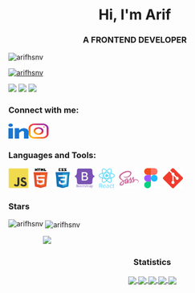 <h1 align="center">Hi, I'm Arif</h1>
<h3 align="center">A FRONTEND DEVELOPER</h3>
<p align="left"> <img src="https://komarev.com/ghpvc/?username=arifhsnv&label=Profile%20views&color=0e75b6&style=flat" alt="arifhsnv" /> </p>

<p align="left"> <a href="https://github.com/ryo-ma/github-profile-trophy"><img src="https://github-profile-trophy.vercel.app/?username=arifhsnv&theme=" alt="arifhsnv" /></a> </p>

<div> <a href="https://www.linkedin.com/in/ArifHasanov" target="_blank"><img src="https://img.shields.io/badge/LinkedIn-0077B5?style=for-the-badge&logo=linkedin&logoColor=white" target="_blank"></a>
<a href="https://github.com/arifhsnv" target="_blank"><img src="https://img.shields.io/badge/GitHub-100000?style=for-the-badge&logo=github&logoColor=white" target="_blank"></a>
<a href="https://instagram.com/gasanovv.arif" target="_blank"><img src="https://img.shields.io/badge/Instagram-E4405F?style=for-the-badge&logo=instagram&logoColor=white" target="_blank"></a>
</div><h3 align="left">Connect with me:</h3>
<p align="left">
<a href="https://linkedin.com/in/ArifHasanov" target="blank"><img align="center" src="https://raw.githubusercontent.com/teamedwardforever/Readme-Generator/71f25dd8b98329b168142a6b782a107b75eab178/svg/Social/linked-in-alt.svg" alt="ArifHasanov" height="30" width="40" /></a><a href="https://instagram.com/gasanovv.arif" target="blank"><img align="center" src="https://raw.githubusercontent.com/teamedwardforever/Readme-Generator/71f25dd8b98329b168142a6b782a107b75eab178/svg/Social/instagram.svg" alt="gasanovv.arif" height="30" width="40" /></a></p>

<h3 align="left">Languages and Tools:</h3>
<p align="left">
<img src="https://raw.githubusercontent.com/teamedwardforever/Readme-Generator/71f25dd8b98329b168142a6b782a107b75eab178/svg/Skills/Languages/javascript-original.svg" alt="Javascript" width="40" height="40"/>
<img src="https://raw.githubusercontent.com/teamedwardforever/Readme-Generator/71f25dd8b98329b168142a6b782a107b75eab178/svg/Skills/Frontend/html5-original-wordmark.svg" alt="HTML" width="40" height="40"/>
<img src="https://raw.githubusercontent.com/teamedwardforever/Readme-Generator/71f25dd8b98329b168142a6b782a107b75eab178/svg/Skills/Frontend/css3-original-wordmark.svg" alt="Css" width="40" height="40"/>
<img src="https://raw.githubusercontent.com/teamedwardforever/Readme-Generator/71f25dd8b98329b168142a6b782a107b75eab178/svg/Skills/Frontend/bootstrap-plain-wordmark.svg" alt="Bootstrap" width="40" height="40"/>
<img src="https://raw.githubusercontent.com/teamedwardforever/Readme-Generator/71f25dd8b98329b168142a6b782a107b75eab178/svg/Skills/Frontend/react-original-wordmark.svg" alt="React" width="40" height="40"/>
<img src="https://raw.githubusercontent.com/teamedwardforever/Readme-Generator/71f25dd8b98329b168142a6b782a107b75eab178/svg/Skills/Frontend/sass-original.svg" alt="Sass" width="40" height="40"/>
<img src="https://raw.githubusercontent.com/teamedwardforever/Readme-Generator/71f25dd8b98329b168142a6b782a107b75eab178/svg/Skills/Software/figma-icon.svg" alt="Figma" width="40" height="40"/>
<img src="https://raw.githubusercontent.com/teamedwardforever/Readme-Generator/71f25dd8b98329b168142a6b782a107b75eab178/svg/Skills/Other/git-scm-icon.svg" alt="Git" width="40" height="40"/>
</p>

<h3 align="left">Stars</h3>
<img align="left" height="180em" src="https://github-readme-stats.vercel.app/api/top-langs/?username=arifhsnv&layout=compact&theme=" alt=arifhsnv />

<p>&nbsp;<img align="center" height="180em" src="https://github-readme-stats.vercel.app/api?username=arifhsnv&show_icons=true&locale=en&theme=default" alt="arifhsnv" /></p>

<img src="https://user-images.githubusercontent.com/73097560/115834477-dbab4500-a447-11eb-908a-139a6edaec5c.gif"><h3 align="center">Statistics</h3>
<div align="center">
<a href="https://github.com/arifhsnv">
<img align="center" src="http://github-profile-summary-cards.vercel.app/api/cards/stats?username=arifhsnv&theme=2077" height="180em" />
<img align="center" src="http://github-profile-summary-cards.vercel.app/api/cards/most-commit-language?username=arifhsnv&theme=2077" height="180em" />
<img align="center" src="http://github-profile-summary-cards.vercel.app/api/cards/repos-per-language?username=arifhsnv&theme=2077" height="180em" />
<img align="center" src="http://github-profile-summary-cards.vercel.app/api/cards/productive-time?username=arifhsnv&theme=2077" height="180em" />
<img align="center" src="http://github-profile-summary-cards.vercel.app/api/cards/profile-details?username=arifhsnv&theme=2077" height="180em" />
</div>
